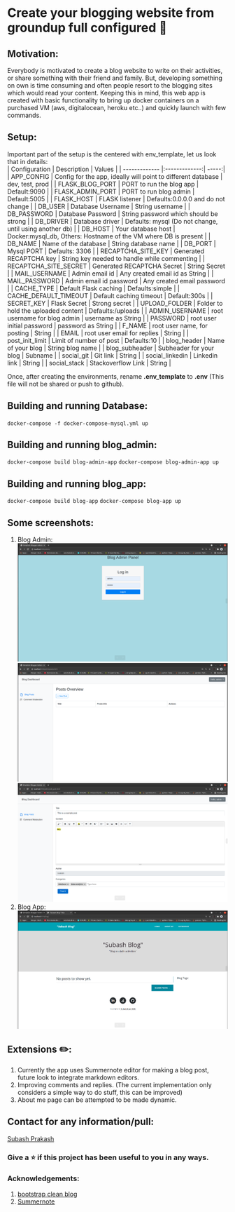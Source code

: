 # Create your blogging website from groundup full configured :notebook:

## Motivation:  
Everybody is motivated to create a blog website to write on their activities, or share something with their friend and family. But, developing something on own is time consuming and often people resort to the blogging sites which would read your content. Keeping this in mind, this web app is created with basic functionality to bring up docker containers on a purchased VM (aws, digitalocean, heroku etc..) and quickly launch with few commands.  

## Setup:  
Important part of the setup is the centered with env_template, let us look that in details:  
| Configuration        | Description           | Values  |
| ------------- |:-------------:| -----:|
| APP_CONFIG      | Config for the app, ideally will point to different database | dev, test, prod |
| FLASK_BLOG_PORT      | PORT to run the blog app     |   Default:9090 |
| FLASK_ADMIN_PORT | PORT to run blog admin      |    Default:5005 |
| FLASK_HOST | FLASK listener | Defaults:0.0.0.0 and do not change |
| DB_USER | Database Username | String username |
| DB_PASSWORD | Database Password | String password which should be strong |
| DB_DRIVER | Database driver | Defaults: mysql (Do not change, until using another db) |
| DB_HOST | Your database host | Docker:mysql_db, Others: Hostname of the VM where DB is present |
| DB_NAME | Name of the database | String database name |
| DB_PORT | Mysql PORT | Defaults: 3306 |
| RECAPTCHA_SITE_KEY | Generated RECAPTCHA key | String key needed to handle while commenting |
| RECAPTCHA_SITE_SECRET | Generated RECAPTCHA Secret | String Secret |
| MAIL_USERNAME | Admin email id | Any created email id as String |
| MAIL_PASSWORD | Admin email id password | Any created email password |
| CACHE_TYPE | Default Flask caching | Defaults:simple |
| CACHE_DEFAULT_TIMEOUT | Default caching timeout | Default:300s |
| SECRET_KEY | Flask Secret | Strong secret |
| UPLOAD_FOLDER | Folder to hold the uploaded content | Defaults:/uploads |
| ADMIN_USERNAME | root username for blog admin | username as String |
| PASSWORD | root user initial password | password as String |
| F_NAME | root user name, for posting | String |
| EMAIL | root user email for replies | String |
| post_init_limit | Limit of number of post | Defaults:10 |
| blog_header | Name of your blog | String blog name |
| blog_subheader | Subheader for your blog | Subname |
| social_git | Git link | String |
| social_linkedin | Linkedin link | String |
| social_stack | Stackoverflow Link | String |
  
  
Once, after creating the environments, rename __.env_template__ to __.env__ (This file will not be shared or push to github).  

## Building and running Database:
`docker-compose -f docker-compose-mysql.yml up`

## Building and running blog_admin:
`docker-compose build blog-admin-app`
`docker-compose blog-admin-app up`

## Building and running blog_app:
`docker-compose build blog-app`
`docker-compose blog-app up`

## Some screenshots:  
1. Blog Admin:  
![Admin login](assets/1.png)  
![Admin Dashboard](assets/2.png)  
![Admin Posting](assets/3.png)    
1. Blog App:
![Blog App](assets/4.png)  

## Extensions :pencil2::  
1. Currently the app uses Summernote editor for making a blog post, future look to integrate markdown editors.  
2. Improving comments and replies. (The current implementation only considers a simple way to do stuff, this can be improved)  
3. About me page can be attempted to be made dynamic.

## Contact for any information/pull:  
[Subash Prakash](https://github.com/prakass1)

### Give a :star: if this project has been useful to you in any ways.

### Acknowledgements:
1. [bootstrap clean blog](https://startbootstrap.com/theme/clean-blog)
2. [Summernote](https://summernote.org/)
